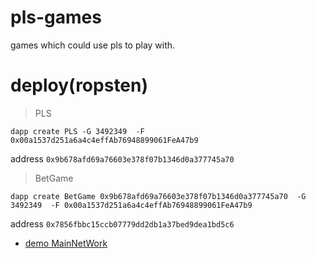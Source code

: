# pls-games
games which could use pls to play with.

# deploy(ropsten)

>PLS

    dapp create PLS -G 3492349  -F 0x00a1537d251a6a4c4effAb76948899061FeA47b9

address
``0x9b678afd69a76603e378f07b1346d0a377745a70``

>BetGame

    dapp create BetGame 0x9b678afd69a76603e378f07b1346d0a377745a70  -G 3492349  -F 0x00a1537d251a6a4c4effAb76948899061FeA47b9


address
``0x7856fbbc15ccb07779dd2db1a37bed9dea1bd5c6``

* [demo MainNetWork](https://cryptgames.github.io/pls-games/)
